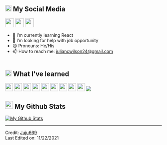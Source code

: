 

<h2><img src="https://media.giphy.com/media/2Wg89Ea84IMmkxMngo/giphy.gif" height="20"> My Social Media</h2>
<p>
  <a href="mailto:juliancwilson24@gmail.com" target="_blank"><img height="28" src = "https://img.shields.io/badge/gmail-c14438?&style=for-the-badge&logo=gmail&logoColor=white"></a>
  <a href="https:https://www.linkedin.com/in/julian-wilson-b86692104/" target="_blank"> <img height="28" src = "https://img.shields.io/badge/-LinkedIn-0e76a8?style=for-the-badge&logo=Linkedin&logoColor=white"></a>
  <a href="https://instagram.com/juliancwilson" target="_blank"><img height="28" src = "https://img.shields.io/badge/-Instagram-e95950?style=for-the-badge&logo=Instagram&logoColor=white"></a>
</p>


- 🌱 I’m currently learning React
- 🤔 I’m looking for help with job opportunity
- 😄 Pronouns: He/His
- 📫 How to reach me: juliancwilson24@gmail.com
<br></br>

<h2><img src="https://media.giphy.com/media/VdoIFLsMIlwzfKD520/giphy.gif" height="20"> What I've learned</h2>                                                                                                                       

<p>
<img src= "https://img.shields.io/badge/Express.js-404D59?style=for-the-badge" height="25">
<img src="https://img.shields.io/badge/-HTML5-E34F26?style=flat-square&logo=html5&logoColor=white" height="25"> 
<img src="https://img.shields.io/badge/-Git-black?style=flat-square&logo=git" height="25"> 
<img src="https://img.shields.io/badge/-GitHub-181717?style=flat-square&logo=github" height="25"> 
<img src="https://img.shields.io/badge/-MongoDB-47A248?style=flat-square&logo=mongodb&logoColor=white" height="25"> 
<img src="https://img.shields.io/badge/React-20232A?style=for-the-badge&logo=react&logoColor=61DAFB" height="25">
<img src= "https://img.shields.io/badge/Bootstrap-563D7C?style=for-the-badge&logo=bootstrap&logoColor=white" height="25">
<img src="https://img.shields.io/badge/Material--UI-0081CB?style=for-the-badge&logo=material-ui&logoColor=white" height="25">
<img src="https://img.shields.io/badge/MySQL-00000F?style=for-the-badge&logo=mysql&logoColor=white" height="25">
<img src="https://img.shields.io/badge/Heroku-430098?style=for-the-badge&logo=heroku&logoColor=white" height"25">




</p>

<h2><img src="https://media.giphy.com/media/cj87CxfRtrUifF3Ryk/giphy.gif" height="25"> My Github Stats</h2>

[![My Github Stats](https://github-readme-stats.vercel.app/api?username=juju669&theme=midnight-purple&show_icons=true&include_all_commits=true&count_private=true)](https://github-readme-stats.vercel.app/api?username=juju669&theme=midnight-purple&include_all_commits=true&count_private=true)

------
Credit: [Juju669](https://github.com/juju669)             
Last Edited on: 11/22/2021
